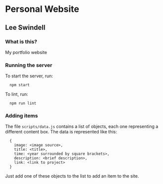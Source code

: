 # Personal Website
## Lee Swindell

### What is this?
My portfolio website

### Running the server
To start the server, run:
```
  npm start
```

To lint, run:
```
  npm run lint
```

### Adding items
The file `scripts/data.js` contains a list of objects, each one representing a different content box. The data is represented like this:

```
  {
    image: <image source>,
    title: <title>,
    time: <year surrounded by square brackets>,
    description: <brief description>,
    link: <link to project>
  }
```

Just add one of these objects to the list to add an item to the site.